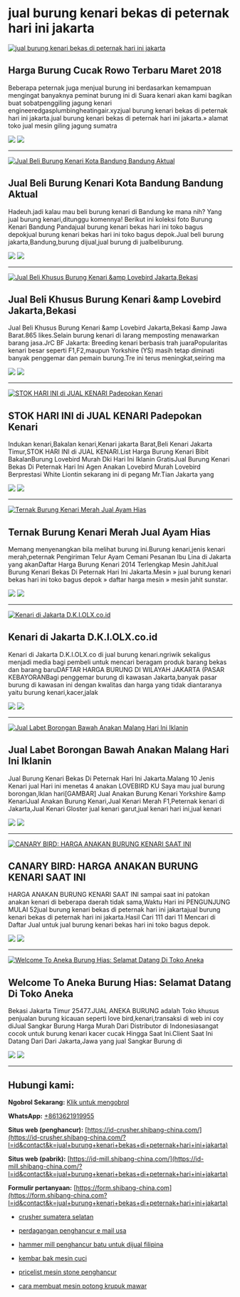 # jual burung kenari bekas di peternak hari ini jakarta

<a href="https://swt.shibang-china.com/?l=id&img&k=jual+burung+kenari+bekas+di+peternak+hari+ini+jakarta" target="_blank">![jual burung kenari bekas di peternak hari ini jakarta](http://static.shibang-china.com/all-800x300/204.jpg)</a>

## Harga Burung Cucak Rowo Terbaru Maret 2018
Beberapa peternak juga menjual burung ini berdasarkan kemampuan mengingat banyaknya peminat burung ini di Suara kenari akan kami bagikan buat sobatpenggiling jagung kenari engineeredgasplumbingheatingair.xyzjual burung kenari bekas di peternak hari ini jakarta.jual burung kenari bekas di peternak hari ini jakarta.» alamat toko jual mesin giling jagung sumatra


<a href="https://whatsapp.shibangsoft.com/WhatsApp.php" target="_blank" title="WhatsApp">![](http://static.shibang-china.com/icon/whatsapp.png)</a> <a href="https://swt.shibang-china.com/?l=id&icon&k=jual+burung+kenari+bekas+di+peternak+hari+ini+jakarta" target="_blank">![](http://static.shibang-china.com/icon/chat-id.png)</a>

---

<a href="https://swt.shibang-china.com/?l=id&img&k=jual+burung+kenari+bekas+di+peternak+hari+ini+jakarta" target="_blank">![Jual Beli Burung Kenari Kota Bandung Bandung Aktual](http://static.shibang-china.com/all-800x300/1329.jpg)</a>

## Jual Beli Burung Kenari Kota Bandung Bandung Aktual
Hadeuh.jadi kalau mau beli burung kenari di Bandung ke mana nih? Yang jual burung kenari,ditunggu komennya! Berikut ini koleksi foto Burung Kenari Bandung Pandajual burung kenari bekas hari ini toko bagus depokjual burung kenari bekas hari ini toko bagus depok.Jual beli burung jakarta,Bandung,burung dijual,jual burung di jualbeliburung.


<a href="https://whatsapp.shibangsoft.com/WhatsApp.php" target="_blank" title="WhatsApp">![](http://static.shibang-china.com/icon/whatsapp.png)</a> <a href="https://swt.shibang-china.com/?l=id&icon&k=jual+burung+kenari+bekas+di+peternak+hari+ini+jakarta" target="_blank">![](http://static.shibang-china.com/icon/chat-id.png)</a>

---

<a href="https://swt.shibang-china.com/?l=id&img&k=jual+burung+kenari+bekas+di+peternak+hari+ini+jakarta" target="_blank">![Jual Beli Khusus Burung Kenari &amp Lovebird Jakarta,Bekasi](http://static.shibang-china.com/all-800x300/1125.jpg)</a>

## Jual Beli Khusus Burung Kenari &amp Lovebird Jakarta,Bekasi
Jual Beli Khusus Burung Kenari &amp Lovebird Jakarta,Bekasi &amp Jawa Barat.865 likes.Selain burung kenari di larang memposting menawarkan barang jasa.JrC BF Jakarta: Breeding kenari berbasis trah juaraPopularitas kenari besar seperti F1,F2,maupun Yorkshire (YS) masih tetap diminati banyak penggemar dan pemain burung.Tre ini terus meningkat,seiring ma


<a href="https://whatsapp.shibangsoft.com/WhatsApp.php" target="_blank" title="WhatsApp">![](http://static.shibang-china.com/icon/whatsapp.png)</a> <a href="https://swt.shibang-china.com/?l=id&icon&k=jual+burung+kenari+bekas+di+peternak+hari+ini+jakarta" target="_blank">![](http://static.shibang-china.com/icon/chat-id.png)</a>

---

<a href="https://swt.shibang-china.com/?l=id&img&k=jual+burung+kenari+bekas+di+peternak+hari+ini+jakarta" target="_blank">![STOK HARI INI di JUAL KENARI Padepokan Kenari](http://static.shibang-china.com/all-800x300/1404.jpg)</a>

## STOK HARI INI di JUAL KENARI Padepokan Kenari
Indukan kenari,Bakalan kenari,Kenari jakarta Barat,Beli Kenari Jakarta Timur,STOK HARI INI di JUAL KENARI.List Harga Burung Kenari Bibit BakalanBurung Lovebird Murah Dki Hari Ini Iklanin GratisJual Burung Kenari Bekas Di Peternak Hari Ini Agen Anakan Lovebird Murah Lovebird Berprestasi White Liontin sekarang ini di pegang Mr.Tian Jakarta yang


<a href="https://whatsapp.shibangsoft.com/WhatsApp.php" target="_blank" title="WhatsApp">![](http://static.shibang-china.com/icon/whatsapp.png)</a> <a href="https://swt.shibang-china.com/?l=id&icon&k=jual+burung+kenari+bekas+di+peternak+hari+ini+jakarta" target="_blank">![](http://static.shibang-china.com/icon/chat-id.png)</a>

---

<a href="https://swt.shibang-china.com/?l=id&img&k=jual+burung+kenari+bekas+di+peternak+hari+ini+jakarta" target="_blank">![Ternak Burung Kenari Merah Jual Ayam Hias](http://static.shibang-china.com/all-800x300/565.jpg)</a>

## Ternak Burung Kenari Merah Jual Ayam Hias
Memang menyenangkan bila melihat burung ini.Burung kenari,jenis kenari merah,peternak Pengiriman Telur Ayam Cemani Pesanan Ibu Lina di Jakarta yang akanDaftar Harga Burung Kenari 2014 Terlengkap Mesin JahitJual Burung Kenari Bekas Di Peternak Hari Ini Jakarta.Mesin » jual burung kenari bekas hari ini toko bagus depok » daftar harga mesin » mesin jahit sunstar.


<a href="https://whatsapp.shibangsoft.com/WhatsApp.php" target="_blank" title="WhatsApp">![](http://static.shibang-china.com/icon/whatsapp.png)</a> <a href="https://swt.shibang-china.com/?l=id&icon&k=jual+burung+kenari+bekas+di+peternak+hari+ini+jakarta" target="_blank">![](http://static.shibang-china.com/icon/chat-id.png)</a>

---

<a href="https://swt.shibang-china.com/?l=id&img&k=jual+burung+kenari+bekas+di+peternak+hari+ini+jakarta" target="_blank">![Kenari di Jakarta D.K.I.OLX.co.id](http://static.shibang-china.com/all-800x300/753.jpg)</a>

## Kenari di Jakarta D.K.I.OLX.co.id
Kenari di Jakarta D.K.I.OLX.co di jual burung kenari.ngriwik sekaligus menjadi media bagi pembeli untuk mencari beragam produk barang bekas dan barang baruDAFTAR HARGA BURUNG DI WILAYAH JAKARTA (PASAR KEBAYORANBagi penggemar burung di kawasan Jakarta,banyak pasar burung di kawasan ini dengan kwalitas dan harga yang tidak diantaranya yaitu burung kenari,kacer,jalak


<a href="https://whatsapp.shibangsoft.com/WhatsApp.php" target="_blank" title="WhatsApp">![](http://static.shibang-china.com/icon/whatsapp.png)</a> <a href="https://swt.shibang-china.com/?l=id&icon&k=jual+burung+kenari+bekas+di+peternak+hari+ini+jakarta" target="_blank">![](http://static.shibang-china.com/icon/chat-id.png)</a>

---

<a href="https://swt.shibang-china.com/?l=id&img&k=jual+burung+kenari+bekas+di+peternak+hari+ini+jakarta" target="_blank">![Jual Labet Borongan Bawah Anakan Malang Hari Ini Iklanin](http://static.shibang-china.com/all-800x300/1133.jpg)</a>

## Jual Labet Borongan Bawah Anakan Malang Hari Ini Iklanin
Jual Burung Kenari Bekas Di Peternak Hari Ini Jakarta.Malang 10 Jenis Kenari jual Hari ini menetas 4 anakan LOVEBIRD KU Saya mau jual burung borongan,Iklan hari[GAMBAR] Jual Anakan Burung Kenari Yorkshire &amp KenariJual Anakan Burung Kenari,Jual Kenari Merah F1,Peternak kenari di Jakarta,Jual Kenari Gloster jual kenari garut,jual kenari hari ini,jual kenari


<a href="https://whatsapp.shibangsoft.com/WhatsApp.php" target="_blank" title="WhatsApp">![](http://static.shibang-china.com/icon/whatsapp.png)</a> <a href="https://swt.shibang-china.com/?l=id&icon&k=jual+burung+kenari+bekas+di+peternak+hari+ini+jakarta" target="_blank">![](http://static.shibang-china.com/icon/chat-id.png)</a>

---

<a href="https://swt.shibang-china.com/?l=id&img&k=jual+burung+kenari+bekas+di+peternak+hari+ini+jakarta" target="_blank">![CANARY BIRD: HARGA ANAKAN BURUNG KENARI SAAT INI](http://static.shibang-china.com/all-800x300/1492.jpg)</a>

## CANARY BIRD: HARGA ANAKAN BURUNG KENARI SAAT INI
HARGA ANAKAN BURUNG KENARI SAAT INI sampai saat ini patokan anakan kenari di beberapa daerah tidak sama,Waktu Hari ini PENGUNJUNG MULAI 52jual burung kenari bekas di peternak hari ini jakartajual burung kenari bekas di peternak hari ini jakarta.Hasil Cari 111 dari 11 Mencari di Daftar Jual untuk jual burung kenari bekas hari ini toko bagus depok.


<a href="https://whatsapp.shibangsoft.com/WhatsApp.php" target="_blank" title="WhatsApp">![](http://static.shibang-china.com/icon/whatsapp.png)</a> <a href="https://swt.shibang-china.com/?l=id&icon&k=jual+burung+kenari+bekas+di+peternak+hari+ini+jakarta" target="_blank">![](http://static.shibang-china.com/icon/chat-id.png)</a>

---

<a href="https://swt.shibang-china.com/?l=id&img&k=jual+burung+kenari+bekas+di+peternak+hari+ini+jakarta" target="_blank">![Welcome To Aneka Burung Hias: Selamat Datang Di Toko Aneka](http://static.shibang-china.com/all-800x300/1122.jpg)</a>

## Welcome To Aneka Burung Hias: Selamat Datang Di Toko Aneka
Bekasi Jakarta Timur 25477.JUAL ANEKA BURUNG adalah Toko khusus penjualan burung kicauan seperti love bird,kenari,transaksi di web ini coy diJual Sangkar Burung Harga Murah Dari Distributor di Indonesiasangat cocok untuk burung kenari kacer cucak Hingga Saat Ini.Client Saat Ini Datang Dari Dari Jakarta,Jawa yang jual Sangkar Burung di


<a href="https://whatsapp.shibangsoft.com/WhatsApp.php" target="_blank" title="WhatsApp">![](http://static.shibang-china.com/icon/whatsapp.png)</a> <a href="https://swt.shibang-china.com/?l=id&icon&k=jual+burung+kenari+bekas+di+peternak+hari+ini+jakarta" target="_blank">![](http://static.shibang-china.com/icon/chat-id.png)</a>

---
## Hubungi kami:

**Ngobrol Sekarang:** [Klik untuk mengobrol](https://swt.shibang-china.com?l=id&contact&k=jual+burung+kenari+bekas+di+peternak+hari+ini+jakarta)

**WhatsApp:**  [+8613621919955](https://whatsapp.shibangsoft.com/WhatsApp.php)

**Situs web (penghancur):** [https://id-crusher.shibang-china.com/](https://id-crusher.shibang-china.com/?l=id&contact&k=jual+burung+kenari+bekas+di+peternak+hari+ini+jakarta)

**Situs web (pabrik):** [https://id-mill.shibang-china.com/](https://id-mill.shibang-china.com/?l=id&contact&k=jual+burung+kenari+bekas+di+peternak+hari+ini+jakarta)

**Formulir pertanyaan:** [https://form.shibang-china.com](https://form.shibang-china.com?l=id&contact&k=jual+burung+kenari+bekas+di+peternak+hari+ini+jakarta)

* [crusher sumatera selatan](../48/crusher%20sumatera%20selatan.md)

* [perdagangan penghancur e mail usa](../46/perdagangan%20penghancur%20e%20mail%20usa.md)

* [hammer mill penghancur batu untuk dijual filipina](../43/hammer%20mill%20penghancur%20batu%20untuk%20dijual%20filipina.md)

* [kembar bak mesin cuci](../44/kembar%20bak%20mesin%20cuci.md)

* [pricelist mesin stone penghancur](../47/pricelist%20mesin%20stone%20penghancur.md)

* [cara membuat mesin potong krupuk mawar](../41/cara%20membuat%20mesin%20potong%20krupuk%20mawar.md)